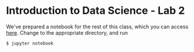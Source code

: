 # Introduction to Data Science - Lab 2

We've prepared a notebook for the rest of this class, which you can access [here](lab-2-notebook.ipynb). Change to the appropriate directory, and run

```
$ jupyter notebook
```

